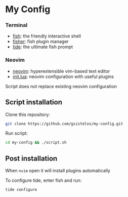 # My Config

### Terminal

 - [fish](https://github.com/fish-shell/fish-shell): the friendly interactive shell
 - [fisher](https://github.com/jorgebucaran/fisher): fish plugin manager
 - [tide](https://github.com/IlanCosman/tide): the ultimate fish prompt

### Neovim

 - [neovim](https://github.com/neovim/neovim): hyperextensible vim-based text editor
 - [init.lua](https://github.com/nvim-lua/kickstart.nvim): neovim configuration with useful plugins

Script does not replace existing neovim configuration

## Script installation

Clone this repository:
```sh
git clone https://github.com/gsistelos/my-config.git
```

Run script:
```sh
cd my-config && ./script.sh
```

## Post installation

When `nvim` open it will install plugins automatically

To configure tide, enter fish and run:
```fish
tide configure
```
